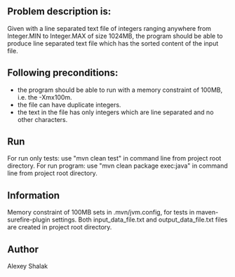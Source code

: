 ## Problem description is:

Given with a line separated text file of integers ranging anywhere from Integer.MIN to Integer.MAX of size 1024MB,
the program should be able to produce line separated text file which has the sorted content of the input file.

## Following preconditions:
 * the program should be able to run with a memory constraint of 100MB, i.e. the -Xmx100m.
 * the file can have duplicate integers.
 * the text in the file has only integers which are line separated and no other characters.

## Run

For run only tests: use "mvn clean test" in command line from project root directory.
For run program: use "mvn clean package exec:java" in command line from project root directory.

## Information

Memory constraint of 100MB sets in .mvn/jvm.config, for tests in maven-surefire-plugin settings.
Both input_data_file.txt and output_data_file.txt files are created in project root directory.

## Author
Alexey Shalak 